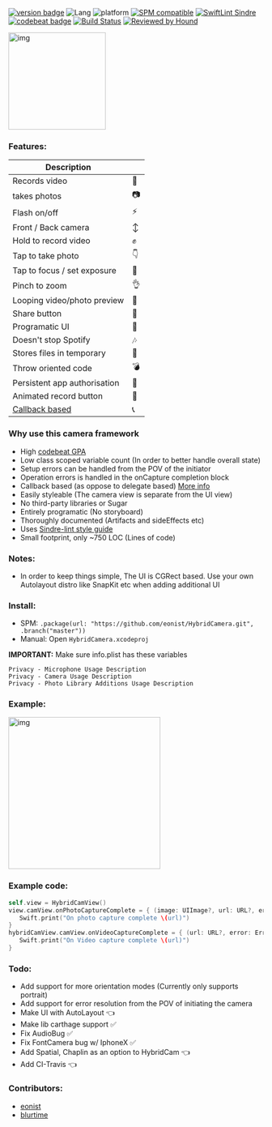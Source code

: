 [![version badge](https://img.shields.io/badge/Version-1.0-blue.svg?longCache=true)](https://img.shields.io/badge/SDK-0.1-blue.svg?longCache=true)
![Lang](https://img.shields.io/badge/Language-Swift%205.0-orange.svg)
![platform](https://img.shields.io/badge/Platform-iOS_12.0-blue.svg)
[![SPM compatible](https://img.shields.io/badge/SPM-compatible-4BC51D.svg?style=flat)](https://github.com/apple/swift)
[![SwiftLint Sindre](https://img.shields.io/badge/SwiftLint-Sindre-hotpink.svg)](https://github.com/sindresorhus/swiftlint-sindre)
[![codebeat badge](https://codebeat.co/badges/d4a25f27-7c22-4252-9a8e-79932624b22d)](https://codebeat.co/projects/github-com-eonist-hybridcamera-master)
[![Build Status](https://travis-ci.com/eonist/HybridCamera.svg?branch=master)](https://travis-ci.com/eonist/HybridCamera) [![Reviewed by Hound](https://img.shields.io/badge/Reviewed_by-Hound-8E64B0.svg)](https://houndci.com)

<img width="192" alt="img" src="https://rawgit.com/stylekit/img/master/vid_edited_2_2mb.gif">

### Features:

| Description  |  |
| ------------- | ------------- |
| Records video  | 🎥  |
| takes photos  | 📷  |
| Flash on/off  | ⚡  |
| Front / Back camera | ↕️  |
| Hold to record video | ✊ |
| Tap to take photo |  👇 |
| Tap to focus / set exposure  | 🔎  |
| Pinch to zoom  | 👌  |
| Looping video/photo preview  | 🔁  |
| Share button  | 🔗  |
| Programatic UI  | 🤖  |
| Doesn't stop Spotify | 🎶  |
| Stores files in temporary | 💾   |
| Throw oriented code  | 💣 |
| Persistent app authorisation  | 🚫  |
| Animated record button  | 🔴 |
| [Callback based](https://medium.cobeisfresh.com/why-you-shouldn-t-use-delegates-in-swift-7ef808a7f16b)  | 📞 |



### Why use this camera framework
- High [codebeat GPA](https://codebeat.co/projects/github-com-eonist-hybridcamera-master)
- Low class scoped variable count (In order to better handle overall state)
- Setup errors can be handled from the POV of the initiator
- Operation errors is handled in the onCapture completion block
- Callback based (as oppose to delegate based) [More info](https://medium.cobeisfresh.com/why-you-shouldn-t-use-delegates-in-swift-7ef808a7f16b)
- Easily styleable (The camera view is separate from the UI view)
- No third-party libraries or Sugar
- Entirely programatic (No storyboard)
- Thoroughly documented (Artifacts and sideEffects etc)
- Uses [Sindre-lint style guide](https://github.com/sindresorhus/swiftlint-sindre)
- Small footprint, only ~750 LOC (Lines of code)
### Notes:
- In order to keep things simple, The UI is CGRect based. Use your own Autolayout distro like SnapKit etc when adding additional UI

### Install:
- SPM: `.package(url: "https://github.com/eonist/HybridCamera.git", .branch("master"))`
- Manual: Open `HybridCamera.xcodeproj`

**IMPORTANT:** Make sure info.plist has these variables  
 ```
Privacy - Microphone Usage Description   
Privacy - Camera Usage Description  
Privacy - Photo Library Additions Usage Description  
```

### Example:
<img width="300" alt="img" src="https://rawgit.com/stylekit/img/master/hybridcam.jpg">


### Example code:   
```swift
self.view = HybridCamView()
view.camView.onPhotoCaptureComplete = { (image: UIImage?, url: URL?, error: Error?) in
   Swift.print("On photo capture complete \(url)")
}
hybridCamView.camView.onVideoCaptureComplete = { (url: URL?, error: Error?) in
   Swift.print("On Video capture complete \(url)")
}
```
### Todo:
- Add support for more orientation modes (Currently only supports portrait)
- Add support for error resolution from the POV of initiating the camera
- Make UI with AutoLayout 👈
- Make lib carthage support ✅
- Fix AudioBug ✅
- Fix FontCamera bug w/ IphoneX ✅
- Add Spatial, Chaplin as an option to HybridCam 👈
- Add CI-Travis 👈

### Contributors:
- [eonist](https://gitHub.com/eonist)  
- [blurtime](https://gitHub.com/blurtime)
